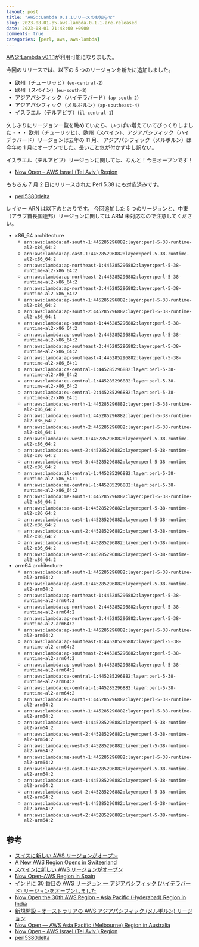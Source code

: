 ```yaml
---
layout: post
title: "AWS::Lambda 0.1.1リリースのお知らせ"
slug: 2023-08-01-p5-aws-lambda-0.1.1-are-released
date: 2023-08-01 21:48:00 +0900
comments: true
categories: [perl, aws, aws-lambda]
---
```


[AWS::Lambda v0.1.1](https://metacpan.org/release/SHOGO/AWS-Lambda-0.1.1/view/lib/AWS/Lambda.pm)が利用可能になりました。

今回のリリースでは、以下の 5 つのリージョンを新たに追加しました。

- 欧州（チューリッヒ）(`eu-central-2`)
- 欧州（スペイン）(`eu-south-2`)
- アジアパシフィック（ハイデラバード）(`ap-south-2`)
- アジアパシフィック（メルボルン）(`ap-southeast-4`)
- イスラエル（テルアビブ）(`il-central-1`)

久しぶりにリージョン一覧を眺めていたら、いっぱい増えていてびっくりしました・・・
欧州（チューリッヒ）、欧州（スペイン）、アジアパシフィック（ハイデラバード）リージョンは去年の 11 月、
アジアパシフィック（メルボルン）は今年の 1 月にオープンでした。長いこと気が付かず申し訳ない。

イスラエル（テルアビブ）リージョンに関しては、なんと！今日オープンです！

- [Now Open – AWS Israel (Tel Aviv ) Region](https://aws.amazon.com/blogs/aws/now-open-aws-israel-tel-aviv-region/)

もちろん 7 月 2 日にリリースされた Perl 5.38 にも対応済みです。

- [perl5380delta](https://perldoc.perl.org/perl5380delta)

レイヤー ARN は以下のとおりです。
今回追加した 5 つのリージョンと、中東（アラブ首長国連邦）リージョンに関しては ARM 未対応なので注意してください。

- x86_64 architecture
  - `arn:aws:lambda:af-south-1:445285296882:layer:perl-5-38-runtime-al2-x86_64:2`
  - `arn:aws:lambda:ap-east-1:445285296882:layer:perl-5-38-runtime-al2-x86_64:2`
  - `arn:aws:lambda:ap-northeast-1:445285296882:layer:perl-5-38-runtime-al2-x86_64:2`
  - `arn:aws:lambda:ap-northeast-2:445285296882:layer:perl-5-38-runtime-al2-x86_64:2`
  - `arn:aws:lambda:ap-northeast-3:445285296882:layer:perl-5-38-runtime-al2-x86_64:2`
  - `arn:aws:lambda:ap-south-1:445285296882:layer:perl-5-38-runtime-al2-x86_64:2`
  - `arn:aws:lambda:ap-south-2:445285296882:layer:perl-5-38-runtime-al2-x86_64:1`
  - `arn:aws:lambda:ap-southeast-1:445285296882:layer:perl-5-38-runtime-al2-x86_64:2`
  - `arn:aws:lambda:ap-southeast-2:445285296882:layer:perl-5-38-runtime-al2-x86_64:2`
  - `arn:aws:lambda:ap-southeast-3:445285296882:layer:perl-5-38-runtime-al2-x86_64:2`
  - `arn:aws:lambda:ap-southeast-4:445285296882:layer:perl-5-38-runtime-al2-x86_64:1`
  - `arn:aws:lambda:ca-central-1:445285296882:layer:perl-5-38-runtime-al2-x86_64:2`
  - `arn:aws:lambda:eu-central-1:445285296882:layer:perl-5-38-runtime-al2-x86_64:2`
  - `arn:aws:lambda:eu-central-2:445285296882:layer:perl-5-38-runtime-al2-x86_64:1`
  - `arn:aws:lambda:eu-north-1:445285296882:layer:perl-5-38-runtime-al2-x86_64:2`
  - `arn:aws:lambda:eu-south-1:445285296882:layer:perl-5-38-runtime-al2-x86_64:2`
  - `arn:aws:lambda:eu-south-2:445285296882:layer:perl-5-38-runtime-al2-x86_64:1`
  - `arn:aws:lambda:eu-west-1:445285296882:layer:perl-5-38-runtime-al2-x86_64:2`
  - `arn:aws:lambda:eu-west-2:445285296882:layer:perl-5-38-runtime-al2-x86_64:2`
  - `arn:aws:lambda:eu-west-3:445285296882:layer:perl-5-38-runtime-al2-x86_64:2`
  - `arn:aws:lambda:il-central-1:445285296882:layer:perl-5-38-runtime-al2-x86_64:1`
  - `arn:aws:lambda:me-central-1:445285296882:layer:perl-5-38-runtime-al2-x86_64:2`
  - `arn:aws:lambda:me-south-1:445285296882:layer:perl-5-38-runtime-al2-x86_64:2`
  - `arn:aws:lambda:sa-east-1:445285296882:layer:perl-5-38-runtime-al2-x86_64:2`
  - `arn:aws:lambda:us-east-1:445285296882:layer:perl-5-38-runtime-al2-x86_64:2`
  - `arn:aws:lambda:us-east-2:445285296882:layer:perl-5-38-runtime-al2-x86_64:2`
  - `arn:aws:lambda:us-west-1:445285296882:layer:perl-5-38-runtime-al2-x86_64:2`
  - `arn:aws:lambda:us-west-2:445285296882:layer:perl-5-38-runtime-al2-x86_64:2`
- arm64 architecture
  - `arn:aws:lambda:af-south-1:445285296882:layer:perl-5-38-runtime-al2-arm64:2`
  - `arn:aws:lambda:ap-east-1:445285296882:layer:perl-5-38-runtime-al2-arm64:2`
  - `arn:aws:lambda:ap-northeast-1:445285296882:layer:perl-5-38-runtime-al2-arm64:2`
  - `arn:aws:lambda:ap-northeast-2:445285296882:layer:perl-5-38-runtime-al2-arm64:2`
  - `arn:aws:lambda:ap-northeast-3:445285296882:layer:perl-5-38-runtime-al2-arm64:2`
  - `arn:aws:lambda:ap-south-1:445285296882:layer:perl-5-38-runtime-al2-arm64:2`
  - `arn:aws:lambda:ap-southeast-1:445285296882:layer:perl-5-38-runtime-al2-arm64:2`
  - `arn:aws:lambda:ap-southeast-2:445285296882:layer:perl-5-38-runtime-al2-arm64:2`
  - `arn:aws:lambda:ap-southeast-3:445285296882:layer:perl-5-38-runtime-al2-arm64:2`
  - `arn:aws:lambda:ca-central-1:445285296882:layer:perl-5-38-runtime-al2-arm64:2`
  - `arn:aws:lambda:eu-central-1:445285296882:layer:perl-5-38-runtime-al2-arm64:2`
  - `arn:aws:lambda:eu-north-1:445285296882:layer:perl-5-38-runtime-al2-arm64:2`
  - `arn:aws:lambda:eu-south-1:445285296882:layer:perl-5-38-runtime-al2-arm64:2`
  - `arn:aws:lambda:eu-west-1:445285296882:layer:perl-5-38-runtime-al2-arm64:2`
  - `arn:aws:lambda:eu-west-2:445285296882:layer:perl-5-38-runtime-al2-arm64:2`
  - `arn:aws:lambda:eu-west-3:445285296882:layer:perl-5-38-runtime-al2-arm64:2`
  - `arn:aws:lambda:me-south-1:445285296882:layer:perl-5-38-runtime-al2-arm64:2`
  - `arn:aws:lambda:sa-east-1:445285296882:layer:perl-5-38-runtime-al2-arm64:2`
  - `arn:aws:lambda:us-east-1:445285296882:layer:perl-5-38-runtime-al2-arm64:2`
  - `arn:aws:lambda:us-east-2:445285296882:layer:perl-5-38-runtime-al2-arm64:2`
  - `arn:aws:lambda:us-west-1:445285296882:layer:perl-5-38-runtime-al2-arm64:2`
  - `arn:aws:lambda:us-west-2:445285296882:layer:perl-5-38-runtime-al2-arm64:2`

## 参考

- [スイスに新しい AWS リージョンがオープン](https://aws.amazon.com/jp/blogs/news/a-new-aws-region-opens-in-switzerland/)
- [A New AWS Region Opens in Switzerland](https://aws.amazon.com/blogs/aws/a-new-aws-region-opens-in-switzerland/)
- [スペインに新しい AWS リージョンがオープン](https://aws.amazon.com/jp/blogs/news/now-open-aws-region-in-spain/)
- [Now Open–AWS Region in Spain](https://aws.amazon.com/blogs/aws/now-open-aws-region-in-spain/)
- [インドに 30 番目の AWS リージョン — アジアパシフィック (ハイデラバード) リージョンをオープンしました](https://aws.amazon.com/jp/blogs/news/now-open-the-30th-aws-region-asia-pacific-hyderabad-region-in-india/)
- [Now Open the 30th AWS Region – Asia Pacific (Hyderabad) Region in India](https://aws.amazon.com/blogs/aws/now-open-the-30th-aws-region-asia-pacific-hyderabad-region-in-india/)
- [新規開設 – オーストラリアの AWS アジアパシフィック (メルボルン) リージョン](https://aws.amazon.com/jp/blogs/news/now-open-aws-asia-pacific-melbourne-region-in-australia/)
- [Now Open — AWS Asia Pacific (Melbourne) Region in Australia](https://aws.amazon.com/blogs/aws/now-open-aws-asia-pacific-melbourne-region-in-australia/)
- [Now Open – AWS Israel (Tel Aviv ) Region](https://aws.amazon.com/blogs/aws/now-open-aws-israel-tel-aviv-region/)
- [perl5380delta](https://perldoc.perl.org/perl5380delta)

